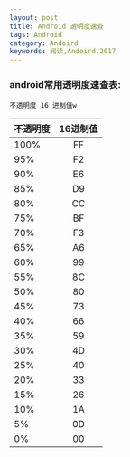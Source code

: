 ```yaml
---
layout: post
title: Android 透明度速查
tags: Android
category: Andoird
keywords: 阅读,Andoird,2017
---
```


### android常用透明度速查表:

```
不透明度 16 进制值w
```

| 不透明度   | 16进制值          
| --------- |:-------:| 
|    100%   |    FF   | 
|    95%    |    F2   | 
|    90%    |    E6   | 
|    85%    |    D9   | 
|    80%    |    CC   | 
|    75%    |    BF   | 
|    70%    |    F3   | 
|    65%    |    A6   | 
|    60%    |    99   | 
|    55%    |    8C   | 
|    50%    |    80   | 
|    45%    |    73   | 
|    40%    |    66   | 
|    35%    |    59   | 
|    30%    |    4D   | 
|    25%    |    40   | 
|    20%    |    33   | 
|    15%    |    26   | 
|    10%    |    1A   | 
|    5%     |    0D   | 
|    0%     |    00   | 




